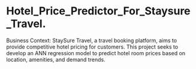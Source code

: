 # Hotel_Price_Predictor_For_Staysure_Travel.
Business Context: StaySure Travel, a travel booking platform, aims to provide competitive hotel pricing for customers. This project seeks to develop an ANN regression model to predict hotel room prices based on location, amenities, and demand trends.
